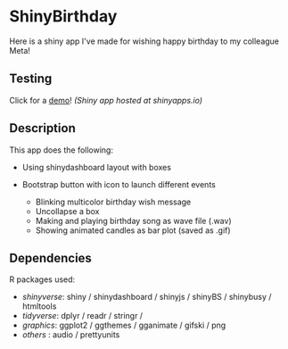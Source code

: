 # ShinyBirthday

Here is a shiny app I've made for wishing happy birthday to my colleague Meta!

## Testing

Click for a [demo](https://benjamin-elusers.shinyapps.io/ShinyBirthday/ "ShinyBirthday app")! 
_(Shiny app hosted at shinyapps.io)_

## Description

This app does the following:

- Using shinydashboard layout with boxes
- Bootstrap button with icon to launch different events


  - Blinking multicolor birthday wish message
  - Uncollapse a box
  - Making and playing birthday song as wave file (.wav)
  - Showing animated candles as bar plot (saved as .gif)

## Dependencies

R packages used:

- *shinyverse*: shiny / shinydashboard / shinyjs / shinyBS / shinybusy / htmltools
- *tidyverse*: dplyr / readr / stringr / 
- *graphics*: ggplot2 / ggthemes / gganimate / gifski / png
- *others* : audio / prettyunits

